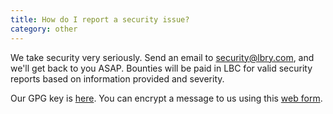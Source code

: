 ```yaml
---
title: How do I report a security issue?
category: other
---
```


We take security very seriously. Send an email to <security@lbry.com>, and we'll get back to you ASAP. Bounties will be paid in LBC for valid security reports based on information provided and severity.

Our GPG key is [here](/faq/gpg-key). You can encrypt a message to us using this [web form](https://keybase.io/encrypt#lbry).

